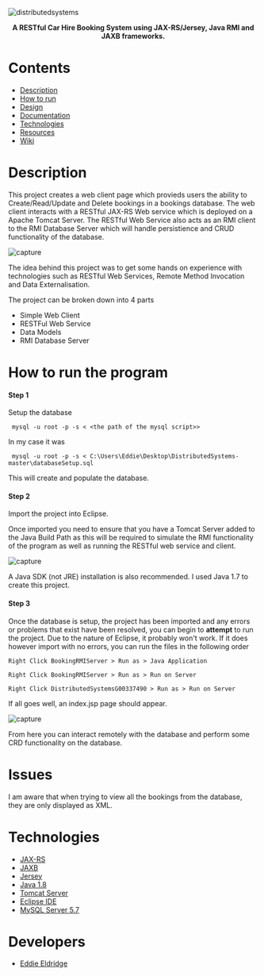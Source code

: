 

![distributedsystems](https://user-images.githubusercontent.com/22448079/49762395-854b6a80-fcc1-11e8-90a1-b442346b833a.png)


<p align="center">
  <b>A RESTful Car Hire Booking System using JAX-RS/Jersey, Java RMI and JAXB frameworks.
</b><br>
</p>

# Contents
* [Description](#description)
* [How to run](#how-to-run-the-program)
* [Design](https://github.com/Store-Compare-Project/StoreCompare/wiki/Design-Document)
* [Documentation](#documentation)
* [Technologies](#technologies-and-software)
* [Resources](#resources)
* [Wiki](https://github.com/EddieEldridge/GoLangAutomaton/wiki)

# Description
This project creates a web client page which provieds users the ability to Create/Read/Update and Delete bookings in a bookings database. The web client interacts with a RESTful JAX-RS Web service which is deployed on a Apache Tomcat Server. The RESTful Web Service also acts as an RMI client to the RMI Database Server which will handle persistience and CRUD functionality of the database.


![capture](https://user-images.githubusercontent.com/22448079/49762553-0145b280-fcc2-11e8-850d-46ccf5460f0f.PNG)


The idea behind this project was to get some hands on experience with technologies such as RESTful Web Services, Remote Method Invocation and Data Externalisation.

The project can be broken down into 4 parts

  * Simple Web Client
  * RESTFul Web Service
  * Data Models
  * RMI Database Server


# How to run the program

#### Step 1
Setup the database

```
 mysql -u root -p -s < <the path of the mysql script>>
```

In my case it was 

```
 mysql -u root -p -s < C:\Users\Eddie\Desktop\DistributedSystems-master\databaseSetup.sql
```
This will create and populate the database.

#### Step 2
Import the project into Eclipse.

Once imported you need to ensure that you have a Tomcat Server added to the Java Build Path as this will be required to simulate the RMI functionality of the program as well as running the RESTful web service and client.

![capture](https://user-images.githubusercontent.com/22448079/49764016-36ec9a80-fcc6-11e8-81b5-2559129f0b77.PNG)

A Java SDK (not JRE) installation is also recommended. I used Java 1.7 to create this project.

#### Step 3
Once the database is setup, the project has been imported and any errors or problems that exist have been resolved, you can begin to <b>attempt</b> to run the project. Due to the nature of Eclipse, it probably won't work. If it does however import with no errors, you can run the files in the following order

```
Right Click BookingRMIServer > Run as > Java Application
```

```
Right Click BookingRMIServer > Run as > Run on Server
```

```
Right Click DistributedSystemsG00337490 > Run as > Run on Server
```

If all goes well, an index.jsp page should appear.


![capture](https://user-images.githubusercontent.com/22448079/49764091-60a5c180-fcc6-11e8-9acc-e0fd95bbbf69.PNG)

From here you can interact remotely with the database and perform some CRD functionality on the database.

# Issues
I am aware that when trying to view all the bookings from the database, they are only displayed as XML.

# Technologies
* [JAX-RS](https://en.wikipedia.org/wiki/Java_API_for_RESTful_Web_Services)
* [JAXB](https://www.oracle.com/technetwork/articles/javase/index-140168.html)
* [Jersey](https://jersey.github.io/)
* [Java 1.8](https://www.java.com/en/download/)
* [Tomcat Server](https://tomcat.apache.org/)
* [Eclipse IDE](https://www.eclipse.org/ide/)
* [MySQL Server 5.7](https://dev.mysql.com/downloads/mysql/5.7.html)

# Developers
* [Eddie Eldridge](https://github.com/EddieEldridge)	

